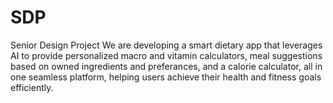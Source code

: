 # SDP
Senior Design Project
We are developing a smart dietary app that leverages AI to provide personalized macro and vitamin calculators, meal suggestions based on owned ingredients and preferances, and a calorie calculator, all in one seamless platform, helping users achieve their health and fitness goals efficiently. 
